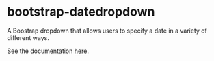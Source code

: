 bootstrap-datedropdown
======================

A Boostrap dropdown that allows users to specify a date in a variety of different ways.

See the documentation [here](http://innolitics.com/bootstrap-datedropdown/).
